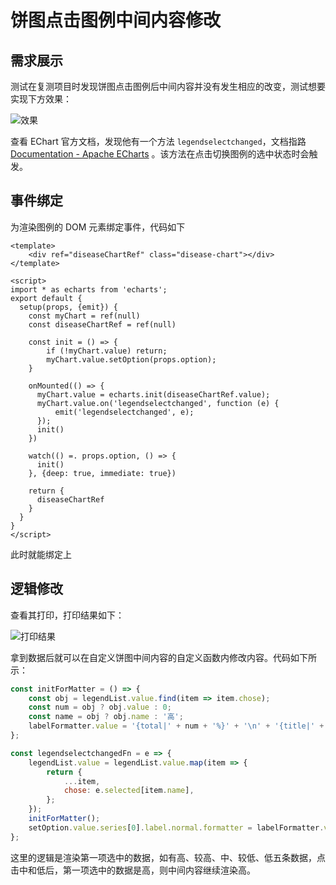 # 饼图点击图例中间内容修改

## 需求展示

测试在复测项目时发现饼图点击图例后中间内容并没有发生相应的改变，测试想要实现下方效果：

![效果](https://pic.imgdb.cn/item/664dbdb8d9c307b7e9e160d4.png)

查看 EChart 官方文档，发现他有一个方法  `legendselectchanged`，文档指路[Documentation - Apache ECharts](https://echarts.apache.org/zh/api.html#events.legendselectchanged) 。该方法在点击切换图例的选中状态时会触发。

## 事件绑定

为渲染图例的 DOM 元素绑定事件，代码如下

```vue
<template>
    <div ref="diseaseChartRef" class="disease-chart"></div>
</template>

<script>
import * as echarts from 'echarts';
export default {
  setup(props, {emit}) {
    const myChart = ref(null)
    const diseaseChartRef = ref(null)
    
    const init = () => {
        if (!myChart.value) return;
        myChart.value.setOption(props.option);
    }
    
    onMounted(() => {
      myChart.value = echarts.init(diseaseChartRef.value);
      myChart.value.on('legendselectchanged', function (e) {
          emit('legendselectchanged', e);
      });
      init()
    })
    
    watch(() =. props.option, () => {
      init()
    }, {deep: true, immediate: true})
    
    return {
      diseaseChartRef
    }
  }
}
</script>
```

此时就能绑定上

## 逻辑修改

查看其打印，打印结果如下：

![打印结果](https://pic.imgdb.cn/item/664dc34cd9c307b7e9e7e866.png)

拿到数据后就可以在自定义饼图中间内容的自定义函数内修改内容。代码如下所示：

```js
const initForMatter = () => {
    const obj = legendList.value.find(item => item.chose);
    const num = obj ? obj.value : 0;
    const name = obj ? obj.name : '高';
    labelFormatter.value = '{total|' + num + '%}' + '\n' + '{title|' + name + '}';
};

const legendselectchangedFn = e => {
    legendList.value = legendList.value.map(item => {
        return {
            ...item,
            chose: e.selected[item.name],
        };
    });
    initForMatter();
    setOption.value.series[0].label.normal.formatter = labelFormatter.value;
};
```

这里的逻辑是渲染第一项选中的数据，如有高、较高、中、较低、低五条数据，点击中和低后，第一项选中的数据是高，则中间内容继续渲染高。